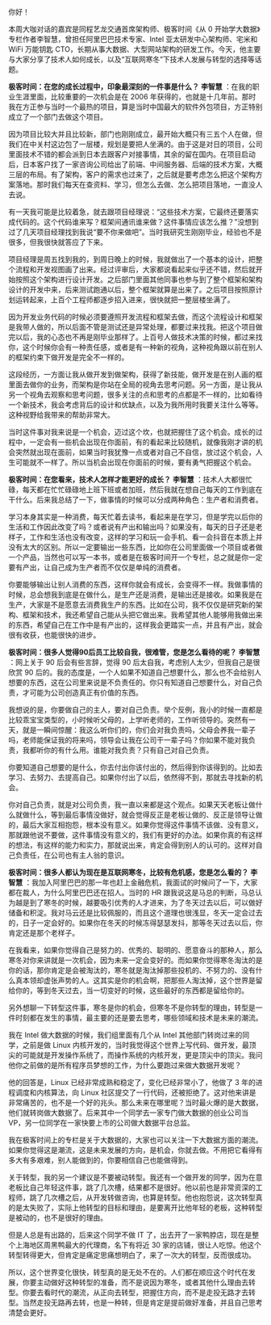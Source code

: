 你好！

本周大咖对话的嘉宾是同程艺龙交通首席架构师、极客时间《从 0 开始学大数据》专栏作者李智慧，曾担任阿里巴巴技术专家、Intel 亚太研发中心架构师、宅米和 WiFi 万能钥匙 CTO，长期从事大数据、大型网站架构的研发工作。今天，他主要与大家分享了技术人如何成长，以及“互联网寒冬”下技术人发展与转型的选择等话题。

**极客时间：在您的成长过程中，印象最深刻的一件事是什么？** 
**李智慧** ：在我的职业生涯里面，比较重要的一次机会是在 2006 年获得的，也就是十几年前。那时我在方正参与当时一个最热的项目，算是当时中国最大的软件外包项目，方正特别成立了一个部门去做这个项目。

因为项目比较大并且比较新，部门也刚刚成立，最开始大概只有三五个人在做，但我们在中关村这边包了一层楼，规划是要把人坐满的。由于这是对日的项目，公司里面技术不错的都会派到日本去跟客户对接事情，其余的留在国内。在项目启动后，日本客户找了一家咨询公司给出了前端、中间服务器、后端的技术方案，大概三层的布局。有了架构，客户的需求也过来了，之后就是要考虑怎么把这个架构方案落地。那时我们每天在查资料、学习，但怎么去做、怎么把项目落地，一直没人去说。

有一天我可能是比较着急，就去跟项目经理说：“这些技术方案，它最终还要落实成代码的。这个代码谁来写？框架间通讯谁来做？这件事情应该怎么推？”没想到过了几天项目经理找到我说“要不你来做吧”。当时我研究生刚刚毕业，经验也不是很多，但我很快就答应了下来。

项目经理是周五找到我的，到周日晚上的时候，我就做出了一个基本的设计，把整个流程和开发视图画了出来。经过评审后，大家都说看起来似乎还不错，然后就开始按照这个架构进行设计开发。之后部门里面其他同事也参与到了整个框架和架构设计的开发中来，后来测试跑通以后，整个框架就算是出来了。之后项目按照原计划运转起来，上百个工程师都逐步招入进来，很快就把一整层楼坐满了。

因为开发业务代码的时候必须要遵照开发流程和框架去做，而这个流程设计和框架是我带人做的，所以后面不管是测试还是异常处理，都要过来找我。把这个项目做完以后，我的心态也不再是刚毕业那样了。上百号人做技术决策的时候，都过来找你，这个时候你会有一种责任感，或者是有一种新的视角，这种视角跟以前在别人的框架约束下做开发是完全不一样的。

这段经历，一方面让我从做开发到做架构，获得了新技能，做开发是在别人画的框里面去做你的业务，而架构是你站在全局的视角去思考问题。另一方面，是让我从另一个视角去观察和思考问题，很多关注的点和思考的点都是不一样的，比如看待一个新技术，我会考虑背后的设计和优缺点，以及为我所用时我要关注什么等等。这种视野给我带来的帮助非常大。

当时这件事对我来说是一个机会，迈过这个坎，也就把握住了这个机会。成长的过程中，一定会有一些机会出现在你面前，有的看起来比较随机，就像我刚才讲的机会突然就出现在面前，如果当时我犹豫一点或者对自己不自信，放过这个机会，人生可能就不一样了。所以当机会出现在你面前的时候，要有勇气把握这个机会。

**极客时间：在您看来，技术人怎样才能更好的成长？** 
**李智慧** ：技术人大都很忙碌，每天都在忙忙碌碌地上班下班或者加班，然后我就在想自己每天的工作到底在干什么。后来我总结了一下，做事情的时候可以分成两种角色：生产者和消费者。

学习本身其实是一种消费，每天忙着去读书，看起来是在学习，但是学完以后你的生活和工作因此改变了吗？或者说有产出和输出吗？如果没有，每天的日子还是老样子，工作和生活也没有改变，这样的学习和玩一会手机、看一会抖音在本质上并没有太大的区别。所以一定要输出一些东西，比如你在公司里面做一个项目或者做一个产品，当然也可以写一本书，或者是在极客时间开一个专栏，总之就是你一定要有产出，让自己成为生产者而不仅仅是单纯的消费者。

你要能够输出让别人消费的东西，这样你就会有成长，会变得不一样。我做事情的时候，总会想我到底是在做什么，是生产还是消费，是输出还是接收。如果我是在生产，大家是不是愿意去消费我生产的东西。比如在公司，我不仅仅是研究新的架构、框架和技术，我还希望自己能从头把它做出来。我希望其他人能够用我做出来的东西，希望自己在工作中是有产出的，这样我会更踏实一点，并且有产出，就会很有收获，也能很快的进步。

**极客时间：很多人觉得90后员工比较自我，很难管，您是怎么看待的呢？** 
**李智慧** ：网上关于 90 后会有些言辞，觉得 90 后太自我，考虑别人太少，但我自己是很欣赏 90 后的。我的态度是，一个人如果不知道自己想要什么，那么也不会给别人想要的东西，这在公司里来说是不负责任的。你只有知道自己想要什么，对自己负责，才可能为公司创造真正有价值的东西。

我想说的是，你要做自己的主人，要对自己负责。举个反例，我小的时候一直都是比较乖宝宝类型的，小时候听父母的，上学听老师的，工作听领导的。突然有一天，就是一瞬间惊醒：我这么听你们的，你们会对我负责吗，父母会养我一辈子吗，老师能保证我的将来吗，领导会让我在公司干一辈子吗？你如果不能对我负责，我都听你的有什么用。谁能对我负责？只有自己对自己负责。

你要知道自己想要的是什么，你去付出你该付出的，然后得到你该得到的。比如去学习、去努力、去提高自己。如果你付出了以后，依然得不到，那就去寻找新的机会。

你对自己负责，就是对公司负责，我一直以来都是这个观点。如果天天老板让做什么就做什么，等到最后事情没做好，就会觉得反正是老板让做的、反正是领导让做的，最后大家互相抱怨，根本没有意义。如果你觉得这件事情不该做、没有意义，那就跟他说不要做，这件事情没有意义的，我们有更好的办法。如果你真的有这样的想法，有这样的能力和实力，那就说出来，肯定会得到别人的认可的。这样对自己负责任，在公司也有主人翁的意识。

**极客时间：很多人都认为现在是互联网寒冬，比较有危机感，您是怎么看的？** 
**李智慧** ：我加入阿里巴巴的那一年也赶上金融危机，我面试的时候问了一下，大家都在裁人，为什么阿里巴巴还在招人。当时的 HR 跟我说这是马总的判断，马总认为越是到了寒冬的时候，越要吸引优秀的人才进来，为了冬天过去以后，可以做好储备和积淀。我对马云还是比较佩服的，而且这个道理也很浅显，冬天一定会过去的，日子一定会好的。如果你在冬天的时候冻得瑟瑟发抖，那等冬天过去以后，你肯定还是那个老样子。

在我看来，如果你觉得自己是努力的、优秀的、聪明的、愿意奋斗的那种人，那么寒冬对你来讲就是一次机会，因为未来一定会变好的。而如果你觉得寒冬淘汰的是你的话，那你肯定是会被淘汰的，寒冬就是淘汰掉那些投机的、不努力的、没有什么真本领却虚张声势的人。这其实是你的机会啊，把那些人淘汰掉，这个世界是留给你的，等到冬天过去，当一切变好的时候，这些最好的东西都是留给你的。

另外想聊一下转型这件事，寒冬是你的机会，但寒冬不是你转型的理由，转型是一件时刻都在发生的事情，最主要的还是要去思考，哪些领域和技术是未来的潮流。

我在 Intel 做大数据的时候，我们组里面有几个从 Intel 其他部门转岗过来的同学，之前是做 Linux 内核开发的，当时我觉得这个世界上写代码、做开发，最顶尖的可能就是开发操作系统了，而操作系统的内核开发，更是顶尖中的顶尖。我问他你之前做的是所有程序员梦想的工作，为什么要跑过来做大数据开发呢？

他的回答是，Linux 已经非常成熟和稳定了，变化已经非常小了，他做了 3 年的进程调度和内核算法，向 Linux 社区提交了一行代码，还被拒绝了。这对他来讲是非常痛苦的，也不是一个好的兆头。那么未来在哪里呢？当时最火爆的是大数据，他们就转岗做大数据了。后来其中一个同学去一家专门做大数据的创业公司当 VP，另一位同学在一家快要上市的公司做大数据平台总监。

我在极客时间上的专栏是关于大数据的，大家也可以关注一下大数据方面的潮流。如果你觉得这是潮流，这是未来发展的方向，是机会，你就去做。不用把它看得有多大有多艰难，别人能做到的，你要相信自己也能做得到。

关于转型，我的另一个建议是不要被动转型。我还有一个做开发的同学，因为在意老板比自己年轻这件事，跳了几次槽，结果都不是很好。他以前也是非常资深的工程师，跳了几次槽之后，从开发转做咨询，也算是转型。他也抱怨说，这次转型真的是太失败了，实际上他转型的目标和理由，是要离开比他年轻的老板，这种转型是被动的，也不是很好的理由。

但是人总是有出路的，后来这个同学不做 IT 了，出去开了一家鸭脖店，现在是整个上海地区周黑鸭最大的代理商，名下有将近 30 家的店铺，很让人吃惊。他这个转型转得更大，但肯定是痛定思痛想明白了，来了一次大的转型，反而很成功。

所以，这个世界变化很快，转型真的是无处不在的。人们都在顺应这个时代在发展，你要主动做好这种转型的准备，而不是说因为寒冬，或者其他什么理由去转型。你要去看时代的潮流，从正向去转型，把握住方向，而不是走投无路才去转型。当然走投无路再去转，也是一种转，但是肯定是提前做好准备，并且自己思考清楚会更好。

